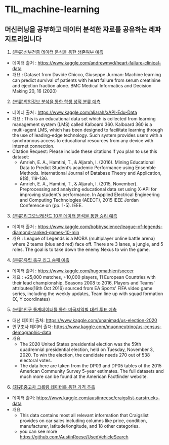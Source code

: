 # TIL_machine-learning

## 머신러닝을 공부하고 데이터 분석한 자료를 공유하는 레파지토리입니다

1. [(분류)심부전증 데이터 분석을 통한 생존여부 예측](https://github.com/solwish/TIL_machine-learning/blob/main/%EC%8B%AC%EB%B6%80%EC%A0%84%EC%A6%9D%20%EB%8D%B0%EC%9D%B4%ED%84%B0%20%EB%B6%84%EC%84%9D%EC%9D%84%20%ED%86%B5%ED%95%9C%20%EC%82%AC%EB%A7%9D%20%EC%98%88%EC%B8%A1.ipynb)
  - 데이터 출처 : https://www.kaggle.com/andrewmvd/heart-failure-clinical-data
  - 개요 : Dataset from Davide Chicco, Giuseppe Jurman: Machine learning can predict survival of patients with heart failure from serum creatinine and ejection fraction alone. BMC Medical Informatics and Decision Making 20, 16 (2020)
  
2. [(분류)학업정보 분석을 통한 학생 성적 분류 예측](https://github.com/solwish/TIL_machine-learning/blob/main/%ED%95%99%EC%97%85%EC%A0%95%EB%B3%B4%20%EB%B6%84%EC%84%9D%EC%9D%84%20%ED%86%B5%ED%95%9C%20%ED%95%99%EC%83%9D%20%EC%84%B1%EC%A0%81%20%EB%B6%84%EB%A5%98%20%EC%98%88%EC%B8%A1.ipynb)
  - 데이터 출처 : https://www.kaggle.com/aljarah/xAPI-Edu-Data
  - 개요 : This is an educational data set which is collected from learning management system (LMS) called Kalboard 360. Kalboard 360 is a multi-agent LMS, which has been designed to facilitate learning through the use of leading-edge technology. Such system provides users with a synchronous access to educational resources from any device with Internet connection.
  - Citation Request: Please include these citations if you plan to use this dataset: 
    - Amrieh, E. A., Hamtini, T., & Aljarah, I. (2016). Mining Educational Data to Predict Student’s academic Performance using Ensemble Methods. International Journal of Database Theory and Application, 9(8), 119-136.
    - Amrieh, E. A., Hamtini, T., & Aljarah, I. (2015, November). Preprocessing and analyzing educational data set using X-API for improving student's performance. In Applied Electrical Engineering and Computing Technologies (AEECT), 2015 IEEE Jordan Conference on (pp. 1-5). IEEE.

3. [(분류)리그오브레전드 10분 데이터 분석을 통한 승리 예측](https://github.com/solwish/TIL_machine-learning/blob/main/%EB%A6%AC%EA%B7%B8%EC%98%A4%EB%B8%8C%EB%A0%88%EC%A0%84%EB%93%9C%2010%EB%B6%84%20%EB%8D%B0%EC%9D%B4%ED%84%B0%20%EB%B6%84%EC%84%9D%EC%9D%84%20%ED%86%B5%ED%95%9C%20%EC%8A%B9%EB%A6%AC%20%EC%98%88%EC%B8%A1.ipynb)
  - 데이터 출처 : https://www.kaggle.com/bobbyscience/league-of-legends-diamond-ranked-games-10-min
  - 개요 : League of Legends is a MOBA (multiplayer online battle arena) where 2 teams (blue and red) face off. There are 3 lanes, a jungle, and 5 roles. The goal is to take down the enemy Nexus to win the game.

4. [(분류)유럽 축구 리그 승패 예측](https://github.com/solwish/TIL_machine-learning/blob/main/%EC%9C%A0%EB%9F%BD%20%EC%B6%95%EA%B5%AC%20%EB%A6%AC%EA%B7%B8%20%EC%8A%B9%ED%8C%A8%20%EC%98%88%EC%B8%A1%20%EB%AA%A8%EB%8D%B8.ipynb)
  - 데이터 출처 : https://www.kaggle.com/hugomathien/soccer
  - 개요 : +25,000 matches, +10,000 players, 11 European Countries with their lead championship, Seasons 2008 to 2016, Players and Teams' attributes(16th Oct 2016) sourced from EA Sports' FIFA video game series, including the weekly updates, Team line up with squad formation (X, Y coordinates)

5. [(분류)인구 통계데이터를 통한 미국지역별 대선 투표 예측](https://github.com/solwish/TIL_machine-learning/blob/main/%EC%9D%B8%EA%B5%AC%20%ED%86%B5%EA%B3%84%EB%8D%B0%EC%9D%B4%ED%84%B0%EB%A5%BC%20%ED%86%B5%ED%95%9C%20%EB%AF%B8%EA%B5%AD%EC%A7%80%EC%97%AD%EB%B3%84%20%EB%8C%80%EC%84%A0%20%ED%88%AC%ED%91%9C%20%EC%98%88%EC%B8%A1.ipynb)
  - 대선 데이터 출처: https://www.kaggle.com/unanimad/us-election-2020
  - 인구조사 데이터 출처: https://www.kaggle.com/muonneutrino/us-census-demographic-data
  - 개요
    - The 2020 United States presidential election was the 59th quadrennial presidential election, held on Tuesday, November 3, 2020. To win the election, the candidate needs 270 out of 538 electoral votes.
    - The data here are taken from the DP03 and DP05 tables of the 2015 American Community Survey 5-year estimates. The full datasets and much more can be found at the American Factfinder website. 

6. [(회귀)중고차 크롤링 데이터를 통한 가격 추측](https://github.com/solwish/TIL_machine-learning/blob/main/%EC%A4%91%EA%B3%A0%EC%B0%A8%20%ED%81%AC%EB%A1%A4%EB%A7%81%20%EB%8D%B0%EC%9D%B4%ED%84%B0%EB%A5%BC%20%ED%86%B5%ED%95%9C%20%EA%B0%80%EA%B2%A9%20%EC%B6%94%EC%B8%A1.ipynb)
  - 데이터 출처: https://www.kaggle.com/austinreese/craigslist-carstrucks-data
  - 개요
    - This data contains most all relevant information that Craigslist provides on car sales including columns like price, condition, manufacturer, latitude/longitude, and 18 other categories.
    - you can see more https://github.com/AustinReese/UsedVehicleSearch





 
